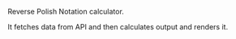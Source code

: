 Reverse Polish Notation calculator. 

It fetches data from API and then calculates output and renders it.
